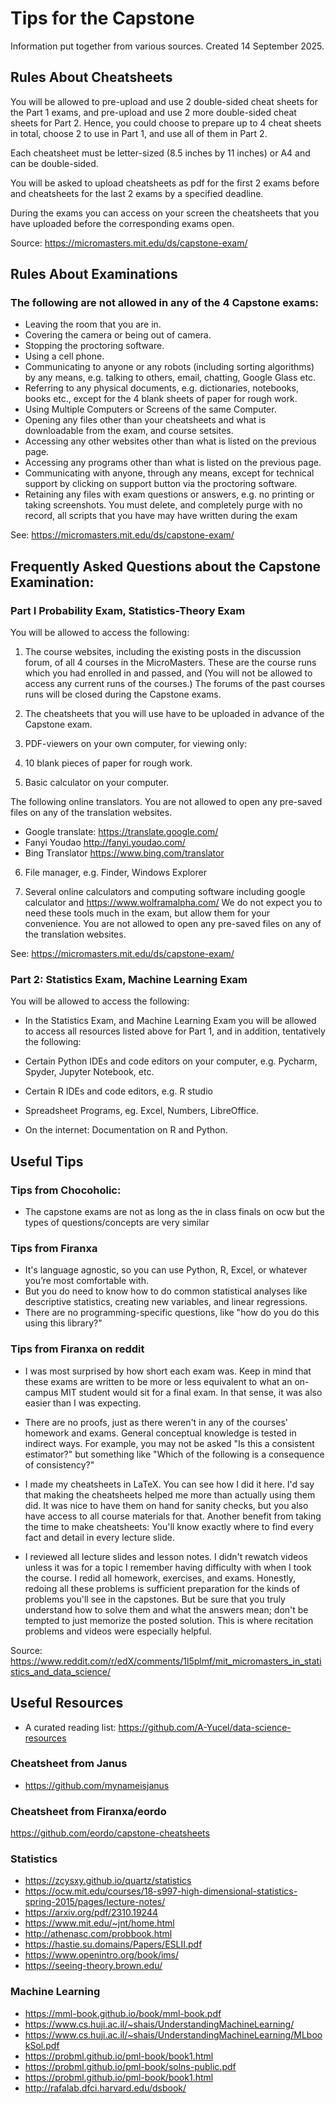 # Tips for the Capstone

Information put together from various sources. Created 14 September 2025. 



## Rules About Cheatsheets

You will be allowed to pre-upload and use 2 double-sided cheat sheets for the Part 1 exams, and pre-upload and use 2 more double-sided cheat sheets for Part 2. Hence, you could choose to prepare up to 4 cheat sheets in total, choose 2 to use in Part 1, and use all of them in Part 2.

Each cheatsheet must be letter-sized (8.5 inches by 11 inches) or A4 and can be double-sided.

You will be asked to upload cheatsheets as pdf for the first 2 exams before and cheatsheets for the last 2 exams by a specified deadline.

During the exams you can access on your screen the cheatsheets that you have uploaded before the corresponding exams open.

Source: https://micromasters.mit.edu/ds/capstone-exam/


## Rules About Examinations

### The following are not allowed in any of the 4 Capstone exams:

- Leaving the room that you are in.
- Covering the camera or being out of camera.
- Stopping the proctoring software.
- Using a cell phone.
- Communicating to anyone or any robots (including sorting algorithms) by any means, e.g. talking to others, email, chatting, Google Glass etc.
- Referring to any physical documents, e.g. dictionaries, notebooks, books etc., except for the 4 blank sheets of paper for rough work.
- Using Multiple Computers or Screens of the same Computer.
- Opening any files other than your cheatsheets and what is downloadable from the exam, and course setsites.
- Accessing any other websites other than what is listed on the previous page.
- Accessing any programs other than what is listed on the previous page.
- Communicating with anyone, through any means, except for technical support by clicking on support button via the proctoring software.
- Retaining any files with exam questions or answers, e.g. no printing or taking screenshots. You must delete, and completely purge with no record, all scripts that you have may have written during the exam

See: https://micromasters.mit.edu/ds/capstone-exam/



## Frequently Asked Questions about the Capstone Examination:

### Part I Probability Exam, Statistics-Theory Exam 

You will be allowed to access the following:

1. The course websites, including the existing posts in the discussion forum, of all 4 courses in the MicroMasters. These are the course runs which you had enrolled in and passed, and (You will not be allowed to access any current runs of the courses.) The forums of the past courses runs will be closed during the Capstone exams.

2. The cheatsheets that you will use have to be uploaded in advance of the Capstone exam.

3. PDF-viewers on your own computer, for viewing only:

4. 10 blank pieces of paper for rough work.

5. Basic calculator on your computer.

The following online translators. You are not allowed to open any pre-saved files on any of the translation websites.

- Google translate: https://translate.google.com/
- Fanyi Youdao http://fanyi.youdao.com/
- Bing Translator https://www.bing.com/translator

6. File manager, e.g. Finder, Windows Explorer

7. Several online calculators and computing software including google calculator and https://www.wolframalpha.com/ We do not expect you to need these tools much in the exam, but allow them for your convenience. You are not allowed to open any pre-saved files on any of the translation websites.

See: https://micromasters.mit.edu/ds/capstone-exam/

### Part 2: Statistics Exam, Machine Learning Exam

You will be allowed to access the following:

- In the Statistics Exam, and Machine Learning Exam you will be allowed to access all resources listed above for Part 1, and in addition, tentatively the following:

- Certain Python IDEs and code editors on your computer, e.g. Pycharm, Spyder, Jupyter Notebook, etc.
- Certain R IDEs and code editors, e.g. R studio
- Spreadsheet Programs, eg. Excel, Numbers, LibreOffice.
- On the internet: Documentation on R and Python.



## Useful Tips 

### Tips from Chocoholic:
- The capstone exams are not as long as the in class finals on ocw but the types of questions/concepts are very similar

### Tips from Firanxa
- It's language agnostic, so you can use Python, R, Excel, or whatever you’re most comfortable with.
- But you do need to know how to do common statistical analyses like descriptive statistics, creating new variables, and linear regressions.
- There are no programming-specific questions, like "how do you do this using this library?"

### Tips from Firanxa on reddit
 - I was most surprised by how short each exam was. Keep in mind that these exams are written to be more or less equivalent to what an on-campus MIT student would sit for a final exam. In that sense, it was also easier than I was expecting.

- There are no proofs, just as there weren't in any of the courses' homework and exams. General conceptual knowledge is tested in indirect ways. For example, you may not be asked "Is this a consistent estimator?" but something like "Which of the following is a consequence of consistency?"

- I made my cheatsheets in LaTeX. You can see how I did it here. I'd say that making the cheatsheets helped me more than actually using them did. It was nice to have them on hand for sanity checks, but you also have access to all course materials for that. Another benefit from taking the time to make cheatsheets: You'll know exactly where to find every fact and detail in every lecture slide.

- I reviewed all lecture slides and lesson notes. I didn't rewatch videos unless it was for a topic I remember having difficulty with when I took the course. I redid all homework, exercises, and exams. Honestly, redoing all these problems is sufficient preparation for the kinds of problems you'll see in the capstones. But be sure that you truly understand how to solve them and what the answers mean; don't be tempted to just memorize the posted solution. This is where recitation problems and videos were especially helpful.

Source: https://www.reddit.com/r/edX/comments/1l5plmf/mit_micromasters_in_statistics_and_data_science/




## Useful Resources

- A curated reading list: https://github.com/A-Yucel/data-science-resources

### Cheatsheet from Janus
- https://github.com/mynameisjanus

### Cheatsheet from Firanxa/eordo
https://github.com/eordo/capstone-cheatsheets

### Statistics
- https://zcysxy.github.io/quartz/statistics
- https://ocw.mit.edu/courses/18-s997-high-dimensional-statistics-spring-2015/pages/lecture-notes/
- https://arxiv.org/pdf/2310.19244
- https://www.mit.edu/~jnt/home.html
- http://athenasc.com/probbook.html
-  https://hastie.su.domains/Papers/ESLII.pdf 
- https://www.openintro.org/book/ims/
- https://seeing-theory.brown.edu/

### Machine Learning
- https://mml-book.github.io/book/mml-book.pdf
- https://www.cs.huji.ac.il/~shais/UnderstandingMachineLearning/
- https://www.cs.huji.ac.il/~shais/UnderstandingMachineLearning/MLbookSol.pdf 
- https://probml.github.io/pml-book/book1.html
- https://probml.github.io/pml-book/solns-public.pdf
- https://probml.github.io/pml-book/book1.html
- http://rafalab.dfci.harvard.edu/dsbook/

